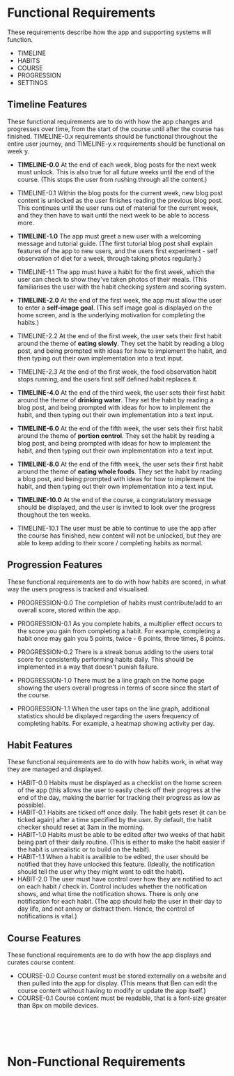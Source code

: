Functional Requirements
=======================
These requirements describe how the app and supporting systems will function.
- TIMELINE
- HABITS
- COURSE
- PROGRESSION
- SETTINGS

Timeline Features
-----------------
These functional requirements are to do with how the app changes and progresses over time, from the start of the course until after the course has finished. TIMELINE-0.x requirements should be functional throughout the entire user journey, and TIMELINE-y.x requirements should be functional on week y.

- **TIMELINE-0.0** At the end of each week, blog posts for the next week must unlock. This is also true for all future weeks until the end of the course. (This stops the user from rushing through all the content.)
- TIMELINE-0.1 Within the blog posts for the current week, new blog post content is unlocked as the user finishes reading the previous blog post. This continues until the user runs out of material for the current week, and they then have to wait until the next week to be able to access more.

- **TIMELINE-1.0** The app must greet a new user with a welcoming message and tutorial guide. (The first tutorial blog post shall explain features of the app to new users, and the users first experiment - self observation of diet for a week, through taking photos regularly.)
- TIMELINE-1.1 The app must have a habit for the first week, which the user can check to show they've taken photos of their meals. (This familiarises the user with the habit checking system and scoring system.

- **TIMELINE-2.0** At the end of the first week, the app must allow the user to enter a **self-image goal**. (This self image goal is displayed on the home screen, and is the underlying motivation for completing the habits.)
- TIMELINE-2.2 At the end of the first week, the user sets their first habit around the theme of **eating slowly**. They set the habit by reading a blog post, and being prompted with ideas for how to implement the habit, and then typing out their own implementation into a text input.
- TIMELINE-2.3 At the end of the first week, the food observation habit stops running, and the users first self defined habit replaces it.

- **TIMELINE-4.0** At the end of the third week, the user sets their first habit around the theme of **drinking water**. They set the habit by reading a blog post, and being prompted with ideas for how to implement the habit, and then typing out their own implementation into a text input.

- **TIMELINE-6.0** At the end of the fifth week, the user sets their first habit around the theme of **portion control**. They set the habit by reading a blog post, and being prompted with ideas for how to implement the habit, and then typing out their own implementation into a text input.

- **TIMELINE-8.0** At the end of the fifth week, the user sets their first habit around the theme of **eating whole foods**. They set the habit by reading a blog post, and being prompted with ideas for how to implement the habit, and then typing out their own implementation into a text input.

- **TIMELINE-10.0** At the end of the course, a congratulatory message should be displayed, and the user is invited to look over the progress thoughout the ten weeks.
- TIMELINE-10.1 The user must be able to continue to use the app after the course has finished, new content will not be unlocked, but they are able to keep adding to their score / completing habits as normal.

Progression Features
--------------------
These functional requirements are to do with how habits are scored, in what way the users progress is tracked and visualised.

- PROGRESSION-0.0 The completion of habits must contribute/add to an overall score, stored within the app.
- PROGRESSION-0.1 As you complete habits, a multiplier effect occurs to the score you gain from completing a habit. For example, completing a habit once may gain you 5 points, twice - 6 points, three times, 8 points. 
- PROGRESSION-0.2 There is a streak bonus adding to the users total score for consistently performing habits daily. This should be implemented in a way that doesn't punish failure.

- PROGRESSION-1.0 There must be a line graph on the home page showing the users overall progress in terms of score since the start of the course.
- PROGRESSION-1.1 When the user taps on the line graph, additional statistics should be displayed regarding the users frequency of completing habits. For example, a heatmap showing activity per day.

Habit Features
--------------
These functional requirements are to do with how habits work, in what way they are managed and displayed.

- HABIT-0.0 Habits must be displayed as a checklist on the home screen of the app (this allows the user to easily check off their progress at the end of the day, making the barrier for tracking their progress as low as possible).
- HABIT-0.1 Habits are ticked off once daily. The habit gets reset (it can be ticked again) after a time specified by the user. By default, the habit checker should reset at 3am in the morning.
- HABIT-1.0 Habits must be able to be edited after two weeks of that habit being part of their daily routine. (This is either to make the habit easier if the habit is unrealistic or to build on the habit). 
- HABIT-1.1 When a habit is availible to be edited, the user should be notified that they have unlocked this feature. (Ideally, the notification should tell the user why they might want to edit the habit).
- HABIT-2.0 The user must have control over how they are notified to act on each habit / check in. Control includes whether the notification shows, and what time the notification shows. There is only one notification for each habit. (The app should help the user in their day to day life, and not annoy or distract them. Hence, the control of notifications is vital.)

Course Features
------------------
These functional requirements are to do with how the app displays and curates course content.

- COURSE-0.0 Course content must be stored externally on a website and then pulled into the app for display. (This means that Ben can edit the course content without having to modify or update the app itself.)
- COURSE-0.1 Course content must be readable, that is a font-size greater than 8px on mobile devices.

<br>
<br>
<br>

Non-Functional Requirements
===========================
